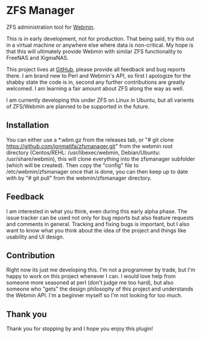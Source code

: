 # ZFS Manager

ZFS administration tool for [Webmin](http://www.webmin.com/).

This is in early development, not for production. That being said, try this out in a virtual machine or anywhere else where data is non-critical. My hope is that this will ultimately provide Webmin with similar ZFS functionality to FreeNAS and XigmaNAS.

This project lives at [GitHub](https://github.com/jonmatifa/zfsmanager), please provide all feedback and bug reports there. I am brand new to Perl and Webmin's API, so first I apologize for the shabby state the code is in, second any further contributions are greatly welcomed. I am learning a fair amount about ZFS along the way as well.

I am currently developing this under ZFS on Linux in Ubuntu, but all varients of ZFS/Webmin are planned to be supported in the future.

## Installation

You can either use a *.wbm.gz from the releases tab, or "# git clone https://github.com/jonmatifa/zfsmanager.git" from the webmin root directory (Centos/REHL: /usr/libexec/webmin, Debian/Ubuntu: /usr/share/webmin), this will clone everything into the zfsmanager subfolder (which will be created). Then copy the "config" file to /etc/webmin/zfsmanager once that is done, you can then keep up to date with by "# git pull" from the webmin/zfsmanager directory.

## Feedback

I am interested in what you think, even during this early alpha phase. The issue tracker can be used not only for bug reports but also feature requests and comments in general. Tracking and fixing bugs is important, but I also want to know what you think about the idea of the project and things like usability and UI design.

## Contribution

Right now its just me developing this. I'm not a programmer by trade, but I'm happy to work on this project whenever I can. I would love help from someone more seasoned at perl (don't judge me too hard), but also someone who "gets" the design philosophy of this project and understands the Webmin API. I'm a beginner myself so I'm not looking for too much.

## Thank you

Thank you for stopping by and I hope you enjoy this plugin!
